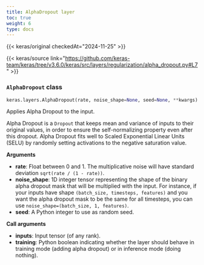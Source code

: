 ```yaml
---
title: AlphaDropout layer
toc: true
weight: 6
type: docs
---
```


{{< keras/original checkedAt="2024-11-25" >}}

{{< keras/source link="https://github.com/keras-team/keras/tree/v3.6.0/keras/src/layers/regularization/alpha_dropout.py#L7" >}}

### `AlphaDropout` class

```python
keras.layers.AlphaDropout(rate, noise_shape=None, seed=None, **kwargs)
```

Applies Alpha Dropout to the input.

Alpha Dropout is a `Dropout` that keeps mean and variance of inputs to their original values, in order to ensure the self-normalizing property even after this dropout. Alpha Dropout fits well to Scaled Exponential Linear Units (SELU) by randomly setting activations to the negative saturation value.

**Arguments**

- **rate**: Float between 0 and 1. The multiplicative noise will have standard deviation `sqrt(rate / (1 - rate))`.
- **noise_shape**: 1D integer tensor representing the shape of the binary alpha dropout mask that will be multiplied with the input. For instance, if your inputs have shape `(batch_size, timesteps, features)` and you want the alpha dropout mask to be the same for all timesteps, you can use `noise_shape=(batch_size, 1, features)`.
- **seed**: A Python integer to use as random seed.

**Call arguments**

- **inputs**: Input tensor (of any rank).
- **training**: Python boolean indicating whether the layer should behave in training mode (adding alpha dropout) or in inference mode (doing nothing).
